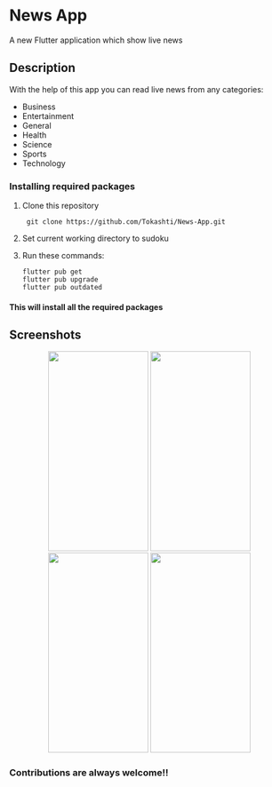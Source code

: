 # News App

A new Flutter application which show live news

## Description

With the help of this app you can read live news from any categories:

* Business 
* Entertainment
* General
* Health
* Science
* Sports
* Technology

### Installing required packages

1. Clone this repository
   ```
    git clone https://github.com/Tokashti/News-App.git
   ```

2. Set current working directory to sudoku

3. Run these commands:
   ```
   flutter pub get
   flutter pub upgrade
   flutter pub outdated
   ```

#### This will install all the required packages

## Screenshots
<p align="middle">
  <img src ="https://github.com/Tokashti/News-App/blob/master/screenshot/g1.gif" width="180" height="360">
  <img src ="https://github.com/Tokashti/News-App/blob/master/screenshot/s1.png" width="180" height="360">
  <img src ="https://github.com/Tokashti/News-App/blob/master/screenshot/s2.png" width="180" height="360">
  <img src ="https://github.com/Tokashti/News-App/blob/master/screenshot/screen_1.png" width="180" height="360">
</p>
 
 ### Contributions are always welcome!!

